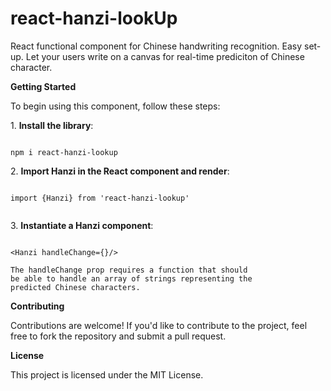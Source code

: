 # react-hanzi-lookUp

React functional component for Chinese handwriting recognition. Easy set-up.
Let your users write on a canvas for real-time prediciton of Chinese character.

**Getting Started**

To begin using this component, follow these steps:

1\. **Install the library**:

```

npm i react-hanzi-lookup

```

2\. **Import Hanzi in the React component and render**:

```

import {Hanzi} from 'react-hanzi-lookup'


```

3\. **Instantiate a Hanzi component**:

```

<Hanzi handleChange={}/>

The handleChange prop requires a function that should
be able to handle an array of strings representing the
predicted Chinese characters.

```

**Contributing**

Contributions are welcome! If you'd like to contribute to the project, feel free to fork the repository and submit a pull request.

**License**

This project is licensed under the MIT License.
